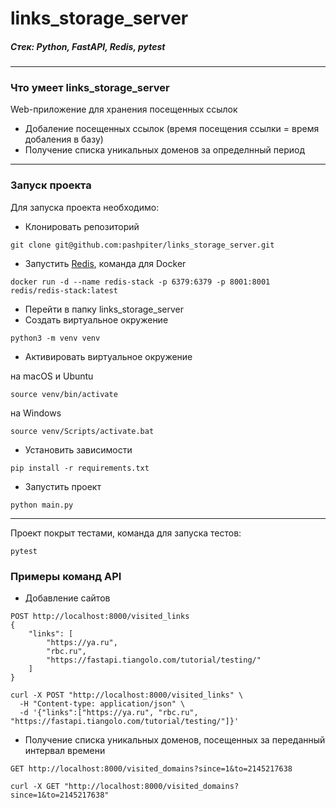 # links_storage_server

##### Стек: Python, FastAPI, Redis, pytest
***

### Что умеет links_storage_server
Web-приложение для хранения посещенных ссылок

* Добаление посещенных ссылок (время посещения ссылки = время добаления в базу)
* Получение списка уникальных доменов за определнный период

***
### Запуск проекта

Для запуска проекта необходимо: 
* Клонировать репозиторий
```
git clone git@github.com:pashpiter/links_storage_server.git
```
* Запустить [Redis](https://redis.io/docs/getting-started/), команда для Docker
```
docker run -d --name redis-stack -p 6379:6379 -p 8001:8001 redis/redis-stack:latest
```
* Перейти в папку links_storage_server
* Создать виртуальное окружение
```
python3 -m venv venv
```
* Активировать виртуальное окружение

на macOS и Ubuntu
```
source venv/bin/activate
```
на Windows
```
source venv/Scripts/activate.bat
```
* Установить зависимости
```
pip install -r requirements.txt
```
* Запустить проект
```
python main.py
```
***
Проект покрыт тестами, команда для запуска тестов:
```
pytest
```

### Примеры команд API

* Добавление сайтов 
```
POST http://localhost:8000/visited_links
{
    "links": [
        "https://ya.ru",
        "rbc.ru",
        "https://fastapi.tiangolo.com/tutorial/testing/"
    ]
}
```
```
curl -X POST "http://localhost:8000/visited_links" \
  -H "Content-type: application/json" \
  -d '{"links":["https://ya.ru", "rbc.ru", "https://fastapi.tiangolo.com/tutorial/testing/"]}'
```

* Получение списка уникальных доменов, посещенных за переданный интервал времени
```
GET http://localhost:8000/visited_domains?since=1&to=2145217638
```
```
curl -X GET "http://localhost:8000/visited_domains?since=1&to=2145217638"
```
